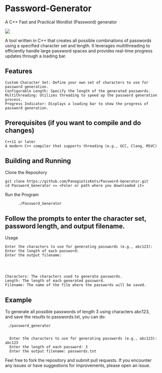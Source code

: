 # Password-Generator
A C++ Fast and Practical Wordlist (Password) generator

<img src = "https://t3.ftcdn.net/jpg/06/04/74/88/360_F_604748806_gQSyPrazhAocHefqrUtieGBKK22PS5QZ.jpg">



A tool written in C++ that creates all possible combinations of passwords using a specified character set and length. 
It leverages multithreading to efficiently handle large password spaces and provides real-time progress updates through a loading bar.

## Features

    Custom Character Set: Define your own set of characters to use for password generation.
    Configurable Length: Specify the length of the generated passwords.
    Multithreading: Utilizes threading to speed up the password generation process.
    Progress Indicator: Displays a loading bar to show the progress of password generation.

## Prerequisites (if you want to compile and do changes)

    C++11 or later
    A modern C++ compiler that supports threading (e.g., GCC, Clang, MSVC)



## Building and Running

  Clone the Repository

    git clone https://github.com/PanagiotisKots/Password-Generator.git
    cd Password_Generator <= <Foler or path where you downloaded it>
    
Run the Program

          ./Password_Generator

## Follow the prompts to enter the character set, password length, and output filename.

Usage


    Enter the characters to use for generating passwords (e.g., abc123): 
    Enter the length of each password: 
    Enter the output filename: 
   



    Characters: The characters used to generate passwords.
    Length: The length of each generated password.
    Filename: The name of the file where the passwords will be saved.


## Example

To generate all possible passwords of length 3 using characters abc123, and save the results to passwords.txt, you can do:


     ./password_generator


      Enter the characters to use for generating passwords (e.g., abc123): abc123
      Enter the length of each password: 3
      Enter the output filename: passwords.txt
     





Feel free to fork the repository and submit pull requests. If you encounter any issues or have suggestions for improvements, please open an issue.











          

